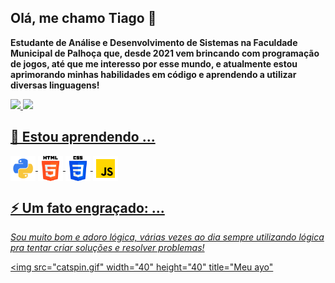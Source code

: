 ## Olá, me chamo Tiago 👋
<p>
 <strong>
  Estudante de Análise e Desenvolvimento de Sistemas na Faculdade Municipal de Palhoça que, desde 2021 vem brincando com programação de jogos, até que me interesso por esse mundo, e atualmente estou aprimorando minhas habilidades em código e aprendendo a utilizar diversas linguagens!
 </strong>
</p>
<div>
 <a href="https://github.com/Capimaso" style="display":flex;gap:10px;justify-content:center;align-items:center;>
 <img loading="lazy" height="180em" src="https://github-readme-stats.vercel.app/api/top-langs/?username=Capimaso&layout=compact&langs_count=7&theme=dracula"/>
 <img loading="lazy" height="180em" src="https://github-readme-stats.vercel.app/api?username=Capimaso&show_icons=true&theme=dracula&include_all_commits=true&count_private=true"/>
</div>

## 🌱 Estou aprendendo ...
 
 <div style="display":flex; gap:10px; justify-content:center; align-items:center;>
  <img align="center" src="pythonic.png" width="40" height="40"></url>
  <img align="center" src="htmlic.png" width="40" height="40"></url>
  <img align="center" src="cssic.png" width="40" height="40"></url>
  <img align="center" src="javascriptic.png" width="40" height="40"></url>
 </div>

 ## ⚡ Um fato engraçado: ...
 <p>
  <em>
   Sou muito bom e adoro lógica, várias vezes ao dia sempre utilizando lógica pra tentar criar soluções e resolver problemas!
  </em>
 </p>

 <a href="ayo.so/capimaso"><img src="catspin.gif" width="40" height="40" title="Meu ayo"</a>
<!--
**Capimaso/Capimaso** is a ✨ _special_ ✨ repository because its `README.md` (this file) appears on your GitHub profile.

Here are some ideas to get you started:

- 🔭 I’m currently working on ...
- 👯 I’m looking to collaborate on ...
- 🤔 I’m looking for help with ...
- 💬 Ask me about ...
- 📫 How to reach me: ...
- 😄 Pronouns: ...
- 
-->
